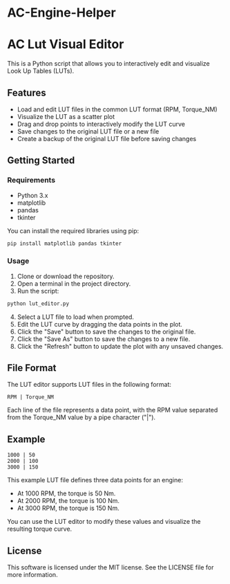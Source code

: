 # AC-Engine-Helper


#  AC Lut Visual Editor

This is a Python script that allows you to interactively edit and visualize Look Up Tables (LUTs).

##  Features

* Load and edit LUT files in the common LUT format (RPM, Torque_NM)
* Visualize the LUT as a scatter plot
* Drag and drop points to interactively modify the LUT curve
* Save changes to the original LUT file or a new file
* Create a backup of the original LUT file before saving changes

##  Getting Started

###  Requirements

* Python 3.x
* matplotlib
* pandas
* tkinter

You can install the required libraries using pip:

```bash
pip install matplotlib pandas tkinter
```

###  Usage

1. Clone or download the repository.
2. Open a terminal in the project directory.
3. Run the script:

```bash
python lut_editor.py
```

4. Select a LUT file to load when prompted.
5. Edit the LUT curve by dragging the data points in the plot.
6. Click the "Save" button to save the changes to the original file.
7. Click the "Save As" button to save the changes to a new file.
8. Click the "Refresh" button to update the plot with any unsaved changes.

##  File Format

The LUT editor supports LUT files in the following format:

```
RPM | Torque_NM
```

Each line of the file represents a data point, with the RPM value separated from the Torque_NM value by a pipe character ("|").

##  Example

```
1000 | 50
2000 | 100
3000 | 150
```

This example LUT file defines three data points for an engine:

* At 1000 RPM, the torque is 50 Nm.
* At 2000 RPM, the torque is 100 Nm.
* At 3000 RPM, the torque is 150 Nm.

You can use the LUT editor to modify these values and visualize the resulting torque curve.

##  License

This software is licensed under the MIT license. See the LICENSE file for more information.
